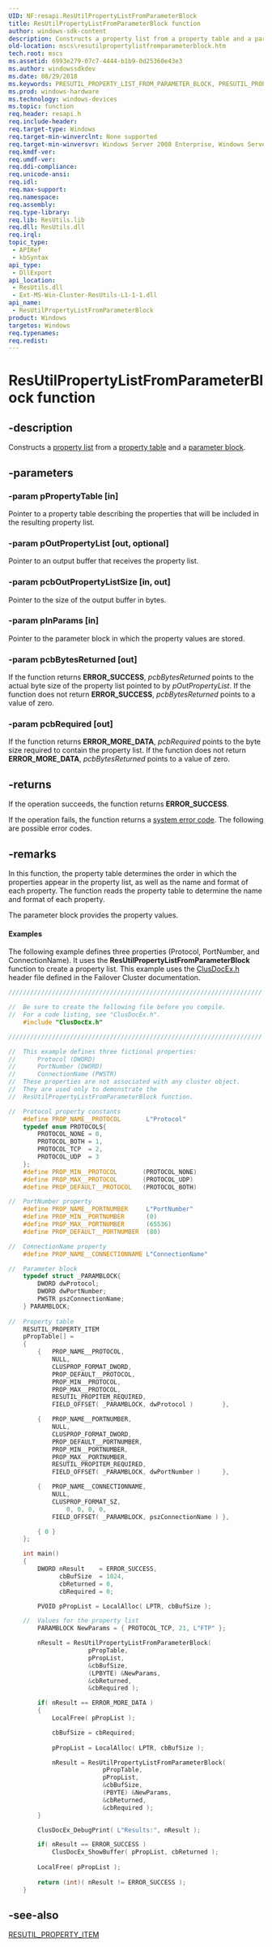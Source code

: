 ```yaml
---
UID: NF:resapi.ResUtilPropertyListFromParameterBlock
title: ResUtilPropertyListFromParameterBlock function
author: windows-sdk-content
description: Constructs a property list from a property table and a parameter block.
old-location: mscs\resutilpropertylistfromparameterblock.htm
tech.root: mscs
ms.assetid: 6993e279-07c7-4444-b1b9-0d25360e43e3
ms.author: windowssdkdev
ms.date: 08/29/2018
ms.keywords: PRESUTIL_PROPERTY_LIST_FROM_PARAMETER_BLOCK, PRESUTIL_PROPERTY_LIST_FROM_PARAMETER_BLOCK function [Failover Cluster], ResUtilPropertyListFromParameterBlock, ResUtilPropertyListFromParameterBlock function [Failover Cluster], _wolf_resutilpropertylistfromparameterblock, mscs.resutilpropertylistfromparameterblock, resapi/PRESUTIL_PROPERTY_LIST_FROM_PARAMETER_BLOCK, resapi/ResUtilPropertyListFromParameterBlock
ms.prod: windows-hardware
ms.technology: windows-devices
ms.topic: function
req.header: resapi.h
req.include-header: 
req.target-type: Windows
req.target-min-winverclnt: None supported
req.target-min-winversvr: Windows Server 2008 Enterprise, Windows Server 2008 Datacenter
req.kmdf-ver: 
req.umdf-ver: 
req.ddi-compliance: 
req.unicode-ansi: 
req.idl: 
req.max-support: 
req.namespace: 
req.assembly: 
req.type-library: 
req.lib: ResUtils.lib
req.dll: ResUtils.dll
req.irql: 
topic_type:
 - APIRef
 - kbSyntax
api_type:
 - DllExport
api_location:
 - ResUtils.dll
 - Ext-MS-Win-Cluster-ResUtils-L1-1-1.dll
api_name:
 - ResUtilPropertyListFromParameterBlock
product: Windows
targetos: Windows
req.typenames: 
req.redist: 
---
```


# ResUtilPropertyListFromParameterBlock function


## -description


Constructs a 
    <a href="https://msdn.microsoft.com/57312b32-01cf-48e8-b61f-6095e23bb580">property list</a> from a 
    <a href="https://msdn.microsoft.com/48591d73-606b-42b4-9711-4f7a84e9e971">property table</a> and a 
    <a href="https://msdn.microsoft.com/fd77397b-36dd-4a20-b3f4-7dbbee1fd787">parameter block</a>.


## -parameters




### -param pPropertyTable [in]

Pointer to a property table describing the properties that will be included in the resulting property list.


### -param pOutPropertyList [out, optional]

Pointer to an output buffer that receives the property list.


### -param pcbOutPropertyListSize [in, out]

Pointer to the size of the output buffer in bytes.


### -param pInParams [in]

Pointer to the parameter block in which the property values are stored.


### -param pcbBytesReturned [out]

If the function returns <b>ERROR_SUCCESS</b>, <i>pcbBytesReturned</i> points to the actual byte size of the property list pointed to by <i>pOutPropertyList</i>. If the function does not return <b>ERROR_SUCCESS</b>, <i>pcbBytesReturned</i> points to a value of zero.


### -param pcbRequired [out]

If the function returns <b>ERROR_MORE_DATA</b>, <i>pcbRequired</i> points to the byte size required to contain the property list. If the function does not return <b>ERROR_MORE_DATA</b>, <i>pcbBytesReturned</i> points to a value of zero.


## -returns



If the operation succeeds, the function returns <b>ERROR_SUCCESS</b>.

If the operation fails, the function returns a 
       <a href="https://msdn.microsoft.com/4a3a8feb-a05f-4614-8f04-1f507da7e5b7">system error code</a>. The following are possible error 
       codes.




## -remarks



In this function, the property table determines the order in which the properties appear in the property list, as well as the name and format of each property. The function reads the property table to determine the name and format of each property.

The parameter block provides the property values.


#### Examples

The following example defines three properties (Protocol, PortNumber, and ConnectionName). It uses the 
     <b>ResUtilPropertyListFromParameterBlock</b> function to create a property list. This 
     example uses the <a href="https://msdn.microsoft.com/fc2032d2-40a5-45bd-8661-1e778789bad6">ClusDocEx.h</a> header file defined in the 
     Failover Cluster documentation.


```cpp
//////////////////////////////////////////////////////////////////////

//  Be sure to create the following file before you compile.
//  For a code listing, see "ClusDocEx.h".
    #include "ClusDocEx.h"

//////////////////////////////////////////////////////////////////////

//  This example defines three fictional properties: 
//      Protocol (DWORD)
//      PortNumber (DWORD)
//      ConnectionName (PWSTR)
//  These properties are not associated with any cluster object.
//  They are used only to demonstrate the
//  ResUtilPropertyListFromParameterBlock function.

//  Protocol property constants
    #define PROP_NAME__PROTOCOL       L"Protocol"
    typedef enum PROTOCOLS{
        PROTOCOL_NONE = 0,
        PROTOCOL_BOTH = 1,
        PROTOCOL_TCP  = 2,
        PROTOCOL_UDP  = 3
    };
    #define PROP_MIN__PROTOCOL       (PROTOCOL_NONE)
    #define PROP_MAX__PROTOCOL       (PROTOCOL_UDP)
    #define PROP_DEFAULT__PROTOCOL   (PROTOCOL_BOTH)

//  PortNumber property
    #define PROP_NAME__PORTNUMBER     L"PortNumber"
    #define PROP_MIN__PORTNUMBER      (0)
    #define PROP_MAX__PORTNUMBER      (65536)
    #define PROP_DEFAULT__PORTNUMBER  (80)

//  ConnectionName property
    #define PROP_NAME__CONNECTIONNAME L"ConnectionName"

//  Parameter block
    typedef struct _PARAMBLOCK{
        DWORD dwProtocol;
        DWORD dwPortNumber;
        PWSTR pszConnectionName;
    } PARAMBLOCK; 
    
//  Property table
    RESUTIL_PROPERTY_ITEM
    pPropTable[] =
    {
        {   PROP_NAME__PROTOCOL, 
            NULL, 
            CLUSPROP_FORMAT_DWORD, 
            PROP_DEFAULT__PROTOCOL, 
            PROP_MIN__PROTOCOL, 
            PROP_MAX__PROTOCOL, 
            RESUTIL_PROPITEM_REQUIRED,  
            FIELD_OFFSET( _PARAMBLOCK, dwProtocol )        },

        {   PROP_NAME__PORTNUMBER,
            NULL, 
            CLUSPROP_FORMAT_DWORD, 
            PROP_DEFAULT__PORTNUMBER, 
            PROP_MIN__PORTNUMBER, 
            PROP_MAX__PORTNUMBER, 
            RESUTIL_PROPITEM_REQUIRED, 
            FIELD_OFFSET( _PARAMBLOCK, dwPortNumber )      },

        {   PROP_NAME__CONNECTIONNAME, 
            NULL, 
            CLUSPROP_FORMAT_SZ, 
                0, 0, 0, 0,
            FIELD_OFFSET( _PARAMBLOCK, pszConnectionName ) },

        { 0 }
    };

    int main()
    {
        DWORD nResult    = ERROR_SUCCESS,
              cbBufSize  = 1024,
              cbReturned = 0,
              cbRequired = 0;

        PVOID pPropList = LocalAlloc( LPTR, cbBufSize );

    //  Values for the property list
        PARAMBLOCK NewParams = { PROTOCOL_TCP, 21, L"FTP" };

        nResult = ResUtilPropertyListFromParameterBlock(
                      pPropTable,
                      pPropList,
                      &cbBufSize,
                      (LPBYTE) &NewParams,
                      &cbReturned,
                      &cbRequired );

        if( nResult == ERROR_MORE_DATA )
        {
            LocalFree( pPropList );

            cbBufSize = cbRequired;
            
            pPropList = LocalAlloc( LPTR, cbBufSize );

            nResult = ResUtilPropertyListFromParameterBlock(
                          pPropTable,
                          pPropList,
                          &cbBufSize,
                          (PBYTE) &NewParams,
                          &cbReturned,
                          &cbRequired );
        }

        ClusDocEx_DebugPrint( L"Results:", nResult );

        if( nResult == ERROR_SUCCESS )
            ClusDocEx_ShowBuffer( pPropList, cbReturned );    
    
        LocalFree( pPropList );
    
        return (int)( nResult != ERROR_SUCCESS );    
    }

```





## -see-also




<a href="https://msdn.microsoft.com/f65ee50f-59f7-44db-ad69-b29b3e693c7e">RESUTIL_PROPERTY_ITEM</a>
 

 

